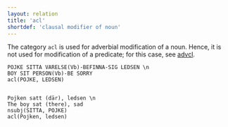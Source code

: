 ```yaml
---
layout: relation
title: 'acl'
shortdef: 'clausal modifier of noun'
---
```


The category `acl` is used for adverbial modification of a noun. Hence, it is not used for modification of a predicate; for this case, see [advcl]().

~~~ sdparse
POJKE SITTA VARELSE(Vb)-BEFINNA-SIG LEDSEN \n 
BOY SIT PERSON(Vb)-BE SORRY
acl(POJKE, LEDSEN)
~~~

~~~ sdparse

Pojken satt (där), ledsen \n 
The boy sat (there), sad
nsubj(SITTA, POJKE)
acl(Pojken, ledsen)
~~~

